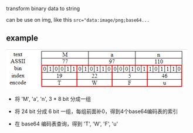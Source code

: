 transform binary data to string

can be use on img, like this `src="data:image/png;base64...`

## example
![example](example.png)

* 将 'M', 'a', 'n', 3 * 8 bit 分成一组

* 将 24 bit 分成 6 bit 一组，每组前面补0，得到4个base64编码表的索引

* 在 base64 编码表查询，得到 'T', 'W', 'F', 'u'
